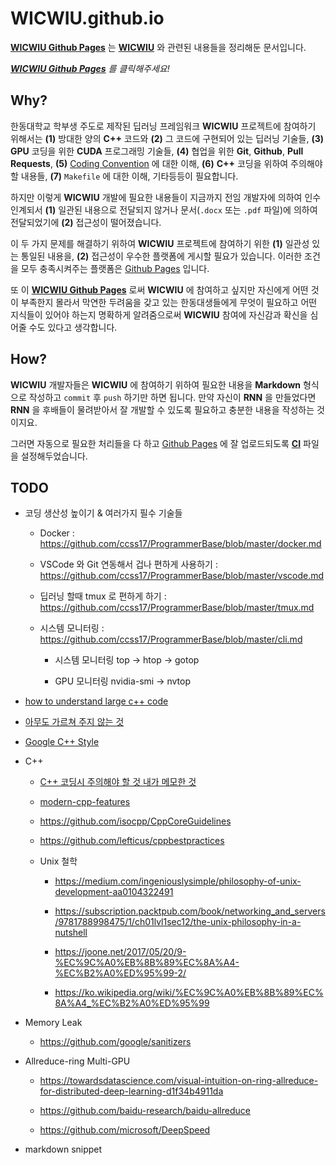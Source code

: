 # WICWIU.github.io

[**WICWIU Github Pages**](https://wicwiu.github.io/) 는 [**WICWIU**](https://github.com/WICWIU/WICWIU) 와 관련된 내용들을 정리해둔 문서입니다.

*[**WICWIU Github Pages**](https://wicwiu.github.io/) 를 클릭해주세요!*

## Why?

한동대학교 학부생 주도로 제작된 딥러닝 프레임워크 **WICWIU** 프로젝트에 참여하기 위해서는 **(1)** 방대한 양의 **C++** 코드와 **(2)** 그 코드에 구현되어 있는 딥러닝 기술들, **(3)** **GPU** 코딩을 위한 **CUDA** 프로그래밍 기술들, **(4)** 협업을 위한 **Git**, **Github**, **Pull Requests**, **(5)** [Coding Convention](https://en.wikipedia.org/wiki/Coding_conventions) 에 대한 이해, **(6)** **C++** 코딩을 위하여 주의해야 할 내용들, **(7)** `Makefile` 에 대한 이해, 기타등등이 필요합니다.

하지만 이렇게 **WICWIU** 개발에 필요한 내용들이 지금까지 전임 개발자에 의하여 인수인계되서 **(1)** 일관된 내용으로 전달되지 않거나 문서(`.docx` 또는 `.pdf` 파일)에 의하여 전달되었기에 **(2)** 접근성이 떨어졌습니다.

이 두 가지 문제를 해결하기 위하여 **WICWIU** 프로젝트에 참여하기 위한 **(1)** 일관성 있는 통일된 내용을, **(2)** 접근성이 우수한 플랫폼에 게시할 필요가 있습니다. 이러한 조건을 모두 충족시켜주는 플랫폼은 [Github Pages](https://pages.github.com/) 입니다.

또 이 [**WICWIU Github Pages**](https://wicwiu.github.io/) 로써 **WICWIU** 에 참여하고 싶지만 자신에게 어떤 것이 부족한지 몰라서 막연한 두려움을 갖고 있는 한동대생들에게 무엇이 필요하고 어떤 지식들이 있어야 하는지 명확하게 알려줌으로써 **WICWIU** 참여에 자신감과 확신을 심어줄 수도 있다고 생각합니다.

## How?

**WICWIU** 개발자들은 **WICWIU** 에 참여하기 위하여 필요한 내용을 **Markdown** 형식으로 작성하고 `commit` 후 `push` 하기만 하면 됩니다. 만약 자신이 **RNN** 을 만들었다면 **RNN** 을 후배들이 물려받아서 잘 개발할 수 있도록 필요하고 충분한 내용을 작성하는 것이지요.

그러면 자동으로 필요한 처리들을 다 하고 [Github Pages](https://pages.github.com/) 에 잘 업로드되도록 [**CI**](.github/workflows/ci.yml) 파일을 설정해두었습니다.

## TODO 

- 코딩 생산성 높이기 & 여러가지 필수 기술들

  - Docker : https://github.com/ccss17/ProgrammerBase/blob/master/docker.md

  - VSCode 와 Git 연동해서 겁나 편하게 사용하기 : https://github.com/ccss17/ProgrammerBase/blob/master/vscode.md

  - 딥러닝 할때 tmux 로 편하게 하기 : https://github.com/ccss17/ProgrammerBase/blob/master/tmux.md

  - 시스템 모니터링 : https://github.com/ccss17/ProgrammerBase/blob/master/cli.md
  
    - 시스템 모니터링 top &rarr; htop &rarr; gotop
    
    - GPU 모니터링 nvidia-smi &rarr; nvtop

- [how to understand large c++ code](https://www.google.com/search?client=firefox-b-d&q=how+to+understand+large+c%2B%2B+code)

- [아무도 가르쳐 주지 않는 것](https://velog.io/@mowinckel/%EC%95%84%EB%AC%B4%EB%8F%84-%EA%B0%80%EB%A5%B4%EC%B3%90-%EC%A3%BC%EC%A7%80-%EC%95%8A%EB%8A%94-%EA%B2%83?fbclid=IwAR33Cn25eV-5MaqBWZPhA5uj_bReJLRVbhn6yewssYsh2tGO38T-iTDxnFQ)

- [Google C++ Style](https://google.github.io/styleguide/cppguide.html) 

- C++ 

  - [C++ 코딩시 주의해야 할 것 내가 메모한 것](https://gist.github.com/ccss17/0ea062252bce9f2c26cfdcb7e2f99b2c)

  - [modern-cpp-features](https://github.com/AnthonyCalandra/modern-cpp-features)

  - https://github.com/isocpp/CppCoreGuidelines

  - https://github.com/lefticus/cppbestpractices

  - Unix 철학

    - https://medium.com/ingeniouslysimple/philosophy-of-unix-development-aa0104322491

    - https://subscription.packtpub.com/book/networking_and_servers/9781788998475/1/ch01lvl1sec12/the-unix-philosophy-in-a-nutshell

    - https://joone.net/2017/05/20/9-%EC%9C%A0%EB%8B%89%EC%8A%A4-%EC%B2%A0%ED%95%99-2/

    - https://ko.wikipedia.org/wiki/%EC%9C%A0%EB%8B%89%EC%8A%A4_%EC%B2%A0%ED%95%99

- Memory Leak

  - https://github.com/google/sanitizers

- Allreduce-ring Multi-GPU 

  - https://towardsdatascience.com/visual-intuition-on-ring-allreduce-for-distributed-deep-learning-d1f34b4911da

  - https://github.com/baidu-research/baidu-allreduce

  - https://github.com/microsoft/DeepSpeed

- markdown snippet